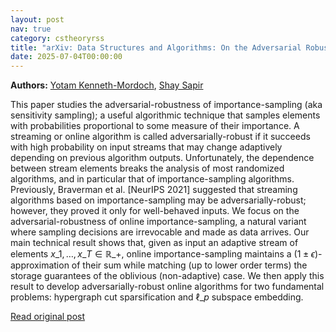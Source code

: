 ```yaml
---
layout: post
nav: true
category: cstheoryrss
title: "arXiv: Data Structures and Algorithms: On the Adversarial Robustness of Online Importance Sampling"
date: 2025-07-04T00:00:00
---
```


**Authors:** [Yotam Kenneth-Mordoch](https://dblp.uni-trier.de/search?q=Yotam+Kenneth-Mordoch), [Shay Sapir](https://dblp.uni-trier.de/search?q=Shay+Sapir)

This paper studies the adversarial-robustness of importance-sampling (aka
sensitivity sampling); a useful algorithmic technique that samples elements
with probabilities proportional to some measure of their importance. A
streaming or online algorithm is called adversarially-robust if it succeeds
with high probability on input streams that may change adaptively depending on
previous algorithm outputs. Unfortunately, the dependence between stream
elements breaks the analysis of most randomized algorithms, and in particular
that of importance-sampling algorithms. Previously, Braverman et al. [NeurIPS
2021] suggested that streaming algorithms based on importance-sampling may be
adversarially-robust; however, they proved it only for well-behaved inputs.
We focus on the adversarial-robustness of online importance-sampling, a
natural variant where sampling decisions are irrevocable and made as data
arrives. Our main technical result shows that, given as input an adaptive
stream of elements $x\_1,\ldots,x\_T\in \mathbb{R}\_+$, online importance-sampling
maintains a $(1\pm\epsilon)$-approximation of their sum while matching (up to
lower order terms) the storage guarantees of the oblivious (non-adaptive) case.
We then apply this result to develop adversarially-robust online algorithms for
two fundamental problems: hypergraph cut sparsification and $\ell\_p$ subspace
embedding.

[Read original post](http://arxiv.org/abs/2507.02394v1)
